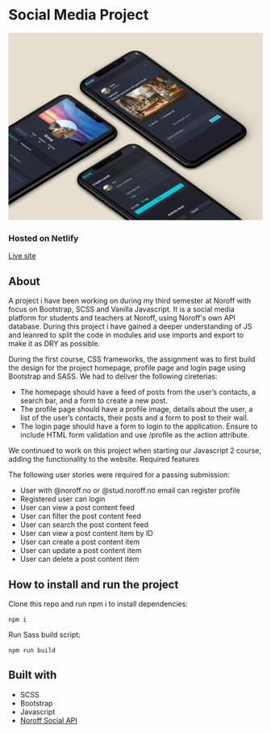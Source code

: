 # Social Media Project

![Preview](./images/social_mockup.png)

### Hosted on Netlify

[Live site](https://social-cross-course.netlify.app/index.html)

## About

A project i have been working on during my third semester at Noroff with focus on Bootstrap, SCSS and Vanilla Javascript. It is a social media platform for students and teachers at Noroff, using Noroff's own API database. During this project i have gained a deeper understanding of JS and leanred to split the code in modules and use imports and export to make it as DRY as possible.

During the first course, CSS frameworks, the assignment was to first build the design for the project homepage, profile page and login page using Bootstrap and SASS. We had to deliver the following cireterias:

- The homepage should have a feed of posts from the user’s contacts, a search bar, and a form to create a new post.
- The profile page should have a profile image, details about the user, a list of the user’s contacts, their posts and a form to post to their wall.
- The login page should have a form to login to the application. Ensure to include HTML form validation and use /profile as the action attribute.

We continued to work on this project when starting our Javascript 2 course, adding the functionality to the website.
Required features

The following user stories were required for a passing submission:

- User with @noroff.no or @stud.noroff.no email can register profile
- Registered user can login
- User can view a post content feed
- User can filter the post content feed
- User can search the post content feed
- User can view a post content item by ID
- User can create a post content item
- User can update a post content item
- User can delete a post content item

## How to install and run the project

Clone this repo and run npm i to install dependencies:

```
npm i
```

Run Sass build script:

```
npm run build
```

## Built with

- SCSS
- Bootstrap
- Javascript
- [Noroff Social API](https://noroff-api-docs.netlify.app/social-endpoints/authentication)
